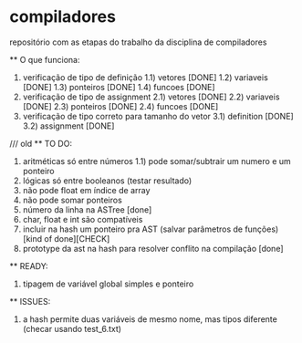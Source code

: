 # compiladores
repositório com as etapas do trabalho da disciplina de compiladores


** O que funciona:

1) verificação de tipo de definição
1.1) vetores [DONE]
1.2) variaveis [DONE]
1.3) ponteiros [DONE]
1.4) funcoes [DONE]
2) verificação de tipo de assignment
2.1) vetores [DONE]
2.2) variaveis [DONE]
2.3) ponteiros [DONE]
2.4) funcoes [DONE]
3) verificação de tipo correto para tamanho do vetor 
3.1) definition [DONE]
3.2) assignment [DONE]









/// old
** TO DO:

1) aritméticas só entre números
1.1) pode somar/subtrair um numero e um ponteiro
2) lógicas só entre booleanos (testar resultado)
3) não pode float em índice de array
4) não pode somar ponteiros
5) número da linha na ASTree [done]
6) char, float e int são compatíveis
7) incluir na hash um ponteiro pra AST (salvar parâmetros de funções) [kind of done][CHECK]
8) prototype da ast na hash para resolver conflito na compilação [done]

** READY:
1) tipagem de variável global simples e ponteiro

** ISSUES:

1) a hash permite duas variáveis de mesmo nome, mas tipos diferente (checar usando test_6.txt)

